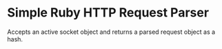 # Simple Ruby HTTP Request Parser

Accepts an active socket object and returns a parsed request object as a hash.